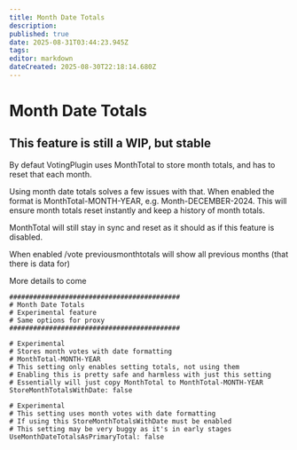 ```yaml
---
title: Month Date Totals
description: 
published: true
date: 2025-08-31T03:44:23.945Z
tags: 
editor: markdown
dateCreated: 2025-08-30T22:18:14.680Z
---
```


# Month Date Totals
## This feature is still a WIP, but stable

By defaut VotingPlugin uses MonthTotal to store month totals, and has to reset that each month.

Using month date totals solves a few issues with that. When enabled the format is MonthTotal-MONTH-YEAR, e.g. Month-DECEMBER-2024. This will ensure month totals reset instantly and keep a history of month totals.

MonthTotal will still stay in sync and reset as it should as if this feature is disabled.

When enabled /vote previousmonthtotals will show all previous months (that there is data for)

More details to come



    ###########################################
    # Month Date Totals
    # Experimental feature
    # Same options for proxy
    ###########################################

    # Experimental
    # Stores month votes with date formatting
    # MonthTotal-MONTH-YEAR
    # This setting only enables setting totals, not using them
    # Enabling this is pretty safe and harmless with just this setting
    # Essentially will just copy MonthTotal to MonthTotal-MONTH-YEAR
    StoreMonthTotalsWithDate: false

    # Experimental
    # This setting uses month votes with date formatting
    # If using this StoreMonthTotalsWithDate must be enabled
    # This setting may be very buggy as it's in early stages
    UseMonthDateTotalsAsPrimaryTotal: false